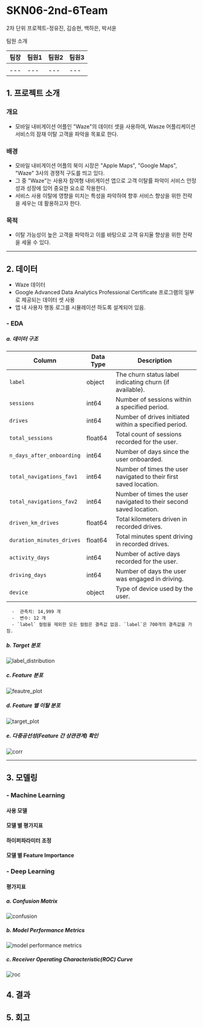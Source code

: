 # SKN06-2nd-6Team
2차 단위 프로젝트-정유진, 김승현, 백하은, 박서윤

팀원 소개

| 팀장 | 팀원1 | 팀원2 | 팀원3 |
| --- | --- | --- | --- |
||||
| --- | --- | --- | --- |

## 1. 프로젝트 소개
   
 
   ### 개요
   - 모바일 내비게이션 어플인 "Waze"의 데이터 셋을 사용하여, Wasze 어플리케이션 서비스의 잠재 이탈 고객을 파악을 목표로 한다.
     
  ### 배경
   -   모바일 내비게이션 어플의 북미 시장은 "Apple Maps", "Google Maps", "Waze" 3사의 경쟁적 구도를 띄고 있다.
   -   그 중 "Waze"는 사용자 참여형 내비게이션 앱으로 고객 이탈률 파악이 서비스 안정성과 성장에 있어 중요한 요소로 작용한다.
   -   서비스 사용 이탈에 영향을 미치는 특성을 파악하여 향후 서비스 향상을 위한 전략을 세우는 데 활용하고자 한다.
  ### 목적
   - 이탈 가능성이 높은 고객을 파악하고 이를 바탕으로 고객 유지율 향상을 위한 전략을 세울 수 있다.
______________________________________________________________________________________________________


 ## 2. 데이터
  - Waze 데이터
  - Google Advanced Data Analytics Professional Certificate 프로그램의 일부로 제공되는 데이터 셋 사용
  - 앱 내 사용자 행동 로그를 시뮬레이션 하도록 설계되어 있음.
 ### - EDA
  
   ##### a. 데이터 구조
   | Column                   | Data Type | Description                                      |
|--------------------------|-----------|--------------------------------------------------|
| `label`                  | object    | The churn status label indicating churn (if available). |
| `sessions`               | int64     | Number of sessions within a specified period.    |
| `drives`                 | int64     | Number of drives initiated within a specified period. |
| `total_sessions`         | float64   | Total count of sessions recorded for the user.   |
| `n_days_after_onboarding`| int64     | Number of days since the user onboarded.         |
| `total_navigations_fav1` | int64     | Number of times the user navigated to their first saved location. |
| `total_navigations_fav2` | int64     | Number of times the user navigated to their second saved location. |
| `driven_km_drives`       | float64   | Total kilometers driven in recorded drives.      |
| `duration_minutes_drives`| float64   | Total minutes spent driving in recorded drives.  |
| `activity_days`          | int64     | Number of active days recorded for the user.     |
| `driving_days`           | int64     | Number of days the user was engaged in driving.  |
| `device`                 | object    | Type of device used by the user.                 |

      -  관측치: 14,999 개
      -  변수: 12 개
      - `label` 컬럼을 제외한 모든 컬럼은 결측값 없음. `label`은 700개의 결측값을 가짐.
   ##### b. Target 분포
   ![label_distribution](https://github.com/user-attachments/assets/f9ad1128-e074-4b04-97a8-ad926e5e7e44)
   ##### c. Feature 분포
   ![feautre_plot](https://github.com/user-attachments/assets/5ecec3f2-eb65-4355-b9d2-8fa324c82fe8)
   ##### d. Feature 별 이탈 분포
   ![target_plot](https://github.com/user-attachments/assets/1119e570-1a62-43d3-8827-6247b22d3bda)
   ##### e. 다중공선성(Feature 간 상관관계) 확인
   ![corr](https://github.com/user-attachments/assets/2841617a-8baf-4860-996f-175eec8ed526)
   
______________________________________________________________________________________________________

## 3. 모델링
 ### - Machine Learning
 #### **사용 모델**
 #### **모델 별 평가지표**
 #### **하이퍼파라미터 조정**
 #### **모델 별 Feature Importance**

 
 ### - Deep Learning
 #### **평가지표**
 ##### a. Confusion Matrix
 ![confusion](https://github.com/user-attachments/assets/88998091-bc81-4789-b8f4-a5874f7cb426)
 ##### b. Model Performance Metrics
 ![model performance metrics](https://github.com/user-attachments/assets/a2235ed9-8b05-441f-b26b-1fe2f4b105f7)
 ##### c. Receiver Operating Characteristic(ROC) Curve
 ![roc](https://github.com/user-attachments/assets/513d40fa-fc4e-4811-8ca5-bcb2426211c2)
 
## 4. 결과

## 5. 회고
